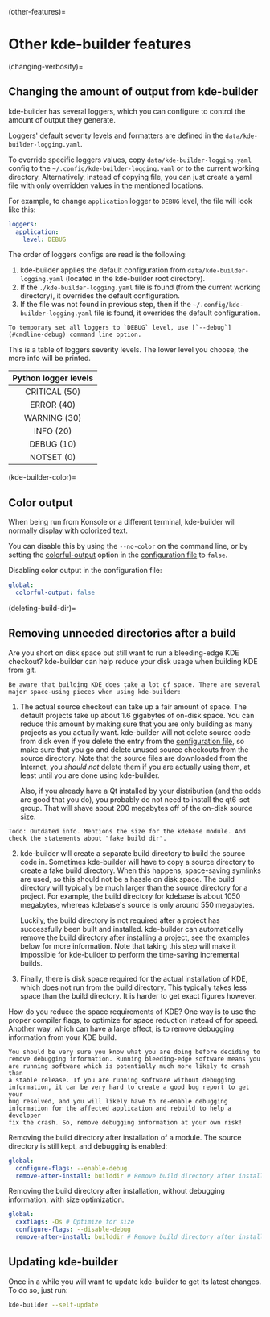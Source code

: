 (other-features)=
# Other kde-builder features

(changing-verbosity)=
## Changing the amount of output from kde-builder

kde-builder has several loggers, which you can configure to control the amount of output they generate.

Loggers' default severity levels and formatters are defined in the `data/kde-builder-logging.yaml`.

To override specific loggers values, copy `data/kde-builder-logging.yaml` config to the `~/.config/kde-builder-logging.yaml`
or to the current working directory. Alternatively, instead of copying file, you can just create a yaml file with only overridden values
in the mentioned locations.

For example, to change `application` logger to `DEBUG` level, the file will look like this:
```yaml
loggers:
  application:
    level: DEBUG
```

The order of loggers configs are read is the following:  
1. kde-builder applies the default configuration from `data/kde-builder-logging.yaml` (located in the kde-builder root directory).  
2. If the `./kde-builder-logging.yaml` file is found (from the current working directory), it overrides the default configuration.  
3. If the file was not found in previous step, then if the `~/.config/kde-builder-logging.yaml` file is found, it overrides the default configuration.

```{note}
To temporary set all loggers to `DEBUG` level, use [`--debug`](#cmdline-debug) command line option.
```

This is a table of loggers severity levels. The lower level you choose, the more info will be printed.

| Python logger levels |
|:--------------------:|
|    CRITICAL (50)     |
|      ERROR (40)      |
|     WARNING (30)     |
|      INFO (20)       |
|      DEBUG (10)      |
|      NOTSET (0)      |

(kde-builder-color)=
## Color output

When being run from Konsole or a different terminal, kde-builder will
normally display with colorized text.

You can disable this by using the `--no-color` on the command line, or
by setting the [colorful-output](#conf-colorful-output) option in the
[configuration file](../getting-started/configure-data) to `false`.

Disabling color output in the configuration file:

```yaml
global:
  colorful-output: false
```

(deleting-build-dir)=
## Removing unneeded directories after a build

Are you short on disk space but still want to run a bleeding-edge KDE
checkout? kde-builder can help reduce your disk usage when building KDE
from git.

```{note}
Be aware that building KDE does take a lot of space. There are several
major space-using pieces when using kde-builder:
```

1.  The actual source checkout can take up a fair amount of space. The
    default projects take up about 1.6 gigabytes of on-disk space. You
    can reduce this amount by making sure that you are only building as
    many projects as you actually want. kde-builder will not delete
    source code from disk even if you delete the entry from the
    [configuration file](../getting-started/configure-data), so make sure that you go and
    delete unused source checkouts from the source directory. Note that
    the source files are downloaded from the Internet, you *should not*
    delete them if you are actually using them, at least until you are
    done using kde-builder.

    Also, if you already have a Qt installed by your distribution (and
    the odds are good that you do), you probably do not need to install
    the qt6-set group. That will shave about 200 megabytes off of the
    on-disk source size.

```{note}
Todo: Outdated info. Mentions the size for the kdebase module. And check the statements about "fake build dir".
```

2.  kde-builder will create a separate build directory to build the
    source code in. Sometimes kde-builder will have to copy a source
    directory to create a fake build directory. When this happens,
    space-saving symlinks are used, so this should not be a hassle on
    disk space. The build directory will typically be much larger than
    the source directory for a project. For example, the build directory
    for kdebase is about 1050 megabytes, whereas kdebase's source is
    only around 550 megabytes.

    Luckily, the build directory is not required after a project has
    successfully been built and installed. kde-builder can
    automatically remove the build directory after installing a project,
    see the examples below for more information. Note that taking this
    step will make it impossible for kde-builder to perform the
    time-saving incremental builds.

3.  Finally, there is disk space required for the actual installation of
    KDE, which does not run from the build directory. This typically
    takes less space than the build directory. It is harder to get exact
    figures however.

How do you reduce the space requirements of KDE? One way is to use the
proper compiler flags, to optimize for space reduction instead of for
speed. Another way, which can have a large effect, is to remove
debugging information from your KDE build.

```{warning}
You should be very sure you know what you are doing before deciding to
remove debugging information. Running bleeding-edge software means you
are running software which is potentially much more likely to crash than
a stable release. If you are running software without debugging
information, it can be very hard to create a good bug report to get your
bug resolved, and you will likely have to re-enable debugging
information for the affected application and rebuild to help a developer
fix the crash. So, remove debugging information at your own risk!
```

Removing the build directory after installation of a module. The source
directory is still kept, and debugging is enabled:

```yaml
global:
  configure-flags: --enable-debug
  remove-after-install: builddir # Remove build directory after install
```

Removing the build directory after installation, without debugging
information, with size optimization.

```yaml
global:
  cxxflags: -Os # Optimize for size
  configure-flags: --disable-debug
  remove-after-install: builddir # Remove build directory after install
```

## Updating kde-builder

Once in a while you will want to update kde-builder to get its latest changes.
To do so, just run:

```bash
kde-builder --self-update
```
